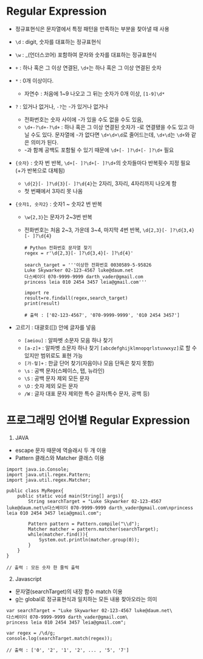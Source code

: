 # Regular Expression

- 정규표현식은 문자열에서 특정 패턴을 만족하는 부분을 찾아낼 때 사용
- `\d` : digit, 숫자를 대표하는 정규표현식
- `\w` : \_(언더스코어) 포함하여 문자와 숫자를 대표하는 정규표현식
- `+` : 하나 혹은 그 이상 연결된, `\d+`는 하나 혹은 그 이상 연결된 숫자
- `*` : 0개 이상이다.
  - 자연수 : 처음에 1~9 나오고 그 뒤는 숫자가 0개 이상, `[1-9]\d*`
- `?` : 있거나 없거나, `-?`는 -가 있거나 없거나
  - 전화번호는 숫자 사이에 -가 있을 수도 없을 수도 있음,
  - `\d+-?\d+-?\d+` : 하나 혹은 그 이상 연결된 숫자가 -로 연결됐을 수도 있고 아닐 수도 있다. 문자열에 -가 없다면 `\d+\d+\d`로 줄어드는데, `\d+\d`는 `\d+`와 같은 의미가 된다.
  - -과 함께 공백도 포함될 수 있기 때문에 `\d+[- ]?\d+[- ]?\d+` 필요
- `{숫자}` : 숫자 번 반복, `\d+[- ]?\d+[- ]?\d+`의 숫자들마다 반복횟수 지정 필요(+가 반복으로 대체됨)
  - `\d{2}[- ]?\d{3}[- ]?\d{4}`는 2자리, 3자리, 4자리까지 나오게 함
  - 첫 번째에서 3자리 못 나옴
- `{숫자1, 숫자2}` : 숫자1 ~ 숫자2 번 반복

  - `\w{2,3}`는 문자가 2~3번 반복
  - 전화번호는 처음 2~3, 가운데 3~4, 마지막 4번 반복, `\d{2,3}[- ]?\d{3,4}[- ]?\d{4}`

    ```
    # Python 전화번호 문자열 찾기
    regex = r'\d{2,3}[- ]?\d{3,4}[- ]?\d{4}'

    search_target = '''이상한 전화번호 0030589-5-95826
    Luke Skywarker 02-123-4567 luke@daum.net
    다스베이더 070-9999-9999 darth_vader@gmail.com
    princess leia 010 2454 3457 leia@gmail.com'''

    import re
    result=re.findall(regex,search_target)
    print(result)

    # 출력 : ['02-123-4567', '070-9999-9999', '010 2454 3457']
    ```

- 고르기 : 대괄호([]) 안에 글자를 넣음
  - `[aeiou]` : 알파벳 소문자 모음 하나 찾기
  - `[a-z]+` : 알파벳 소문자 하나 찾기 `[abcdefghijklmnopqrlstuvwxyz]`로 할 수 있지만 범위로도 표현 가능
  - `[가-힣]+` : 한글 단어 찾기(자음이나 모음 단독은 찾지 못함)
  - `\s` : 공백 문자(스페이스, 탭, 뉴라인)
  - `\S` : 공백 문자 제외 모든 문자
  - `\D` : 숫자 제외 모든 문자
  - `/W` : 글자 대표 문자 제외한 특수 글자(특수 문자, 공백 등)

# 프로그래밍 언어별 Regular Expression

1. JAVA

- escape 문자 때문에 역슬래시 두 개 이용
- Pattern 클래스와 Matcher 클래스 이용

```
import java.io.Console;
import java.util.regex.Pattern;
import java.util.regex.Matcher;

public class MyRegex{
    public static void main(String[] args){
        String searchTarget = "Luke Skywarker 02-123-4567 luke@daum.net\n다스베이더 070-9999-9999 darth_vader@gmail.com\nprincess leia 010 2454 3457 leia@gmail.com";

        Pattern pattern = Pattern.compile("\\d");
        Matcher matcher = pattern.matcher(searchTarget);
        while(matcher.find()){
            System.out.println(matcher.group(0));
        }
    }
}

// 출력 : 모든 숫자 한 줄씩 출력
```

2. Javascript

- 문자열(searchTarget)의 내장 함수 match 이용
- g는 global로 정규표현식과 일치하는 모든 내용 찾아오라는 의미

```
var searchTarget = "Luke Skywarker 02-123-4567 luke@daum.net\
다스베이더 070-9999-9999 darth_vader@gmail.com\
princess leia 010 2454 3457 leia@gmail.com";

var regex = /\d/g;
console.log(searchTarget.match(regex));

// 출력 : ['0', '2', '1', '2', ... , '5', '7']
```

